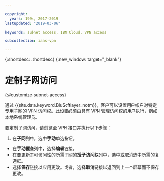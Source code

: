 ```yaml
---

copyright:
  years: 1994, 2017-2019
lastupdated: "2019-03-06"

keywords: subnet access, IBM Cloud, VPN access

subcollection: iaas-vpn

---
```


{:shortdesc: .shortdesc}
{:new_window: target="_blank"}

# 定制子网访问
{:#customize-subnet-access}

通过 {{site.data.keyword.BluSoftlayer_notm}}，客户可以设置用户帐户对特定专用子网的 VPN 访问权。此设置必须由具有 VPN 管理访问权的用户执行，例如本地系统管理员。

要定制子网访问，请浏览至 VPN 接口并执行以下步骤：
1. 在**子网**列中，选中**手动**单选按钮。
* 在**手动覆盖**列中，选择**编辑**链接。
* 在要更新其可访问性的所需子网的**授予访问权**列中，选中或取消选中所需的复选框。
* 选择**保存**链接以应用更改。或者，选择**取消**链接以返回到上一个屏幕而不保存更改。
